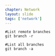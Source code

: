 ```yaml
---
chapter: Network
layout: slide
tags: ['network']
---
```


	#List remote branches
	git branch -r

	#List all branches
	git branch -a



<!--
	#List upstream branches
	git ls-remote origin
-->